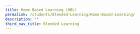 ```yaml
---
title: Home Based Learning (HBL)
permalink: /students/Blended-Learning/Home-Based-Learning/
description: ""
third_nav_title: Blended Learning
---
```

